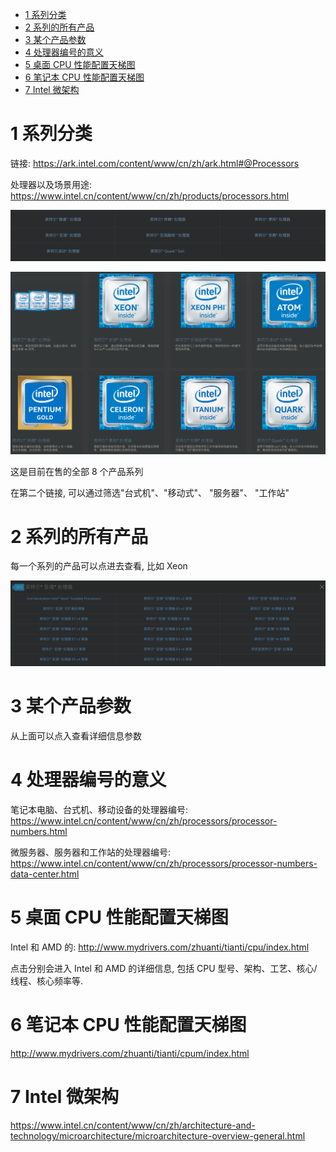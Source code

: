 
<!-- @import "[TOC]" {cmd="toc" depthFrom=1 depthTo=6 orderedList=false} -->

<!-- code_chunk_output -->

- [1 系列分类](#1-系列分类)
- [2 系列的所有产品](#2-系列的所有产品)
- [3 某个产品参数](#3-某个产品参数)
- [4 处理器编号的意义](#4-处理器编号的意义)
- [5 桌面 CPU 性能配置天梯图](#5-桌面-cpu-性能配置天梯图)
- [6 笔记本 CPU 性能配置天梯图](#6-笔记本-cpu-性能配置天梯图)
- [7 Intel 微架构](#7-intel-微架构)

<!-- /code_chunk_output -->

# 1 系列分类

链接: https://ark.intel.com/content/www/cn/zh/ark.html#@Processors

处理器以及场景用途: https://www.intel.cn/content/www/cn/zh/products/processors.html

![](./images/2019-04-22-13-00-20.png)

![](./images/2019-04-22-13-38-05.png)

这是目前在售的全部 8 个产品系列

在第二个链接, 可以通过筛选"台式机"、"移动式"、 "服务器"、 "工作站"

# 2 系列的所有产品

每一个系列的产品可以点进去查看, 比如 Xeon

![](./images/2019-04-22-13-06-34.png)

# 3 某个产品参数

从上面可以点入查看详细信息参数

# 4 处理器编号的意义

笔记本电脑、台式机、移动设备的处理器编号: https://www.intel.cn/content/www/cn/zh/processors/processor-numbers.html

微服务器、服务器和工作站的处理器编号: https://www.intel.cn/content/www/cn/zh/processors/processor-numbers-data-center.html

# 5 桌面 CPU 性能配置天梯图

Intel 和 AMD 的: http://www.mydrivers.com/zhuanti/tianti/cpu/index.html

点击分别会进入 Intel 和 AMD 的详细信息, 包括 CPU 型号、架构、工艺、核心/线程、核心频率等.

# 6 笔记本 CPU 性能配置天梯图

http://www.mydrivers.com/zhuanti/tianti/cpum/index.html

# 7 Intel 微架构

https://www.intel.cn/content/www/cn/zh/architecture-and-technology/microarchitecture/microarchitecture-overview-general.html